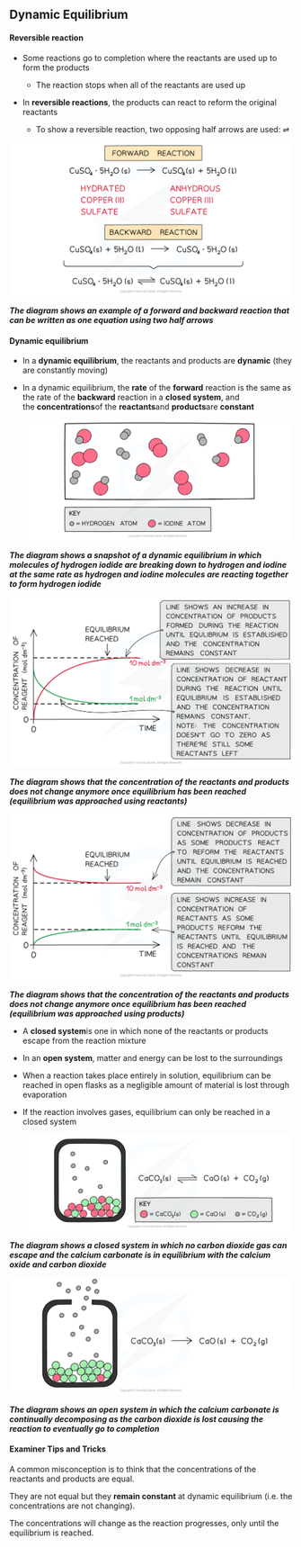 ## Dynamic Equilibrium

#### Reversible reaction

* Some reactions go to completion where the reactants are used up to form the products

  + The reaction stops when all of the reactants are used up
* In **reversible reactions**, the products can react to reform the original reactants

  + To show a reversible reaction, two opposing half arrows are used: ⇌

![Equilibria Reversible Reactions, downloadable AS & A Level Chemistry revision notes](1.7-Equilibria-Reversible-Reactions.png)

***The diagram shows an example of a forward and backward reaction that can be written as one equation using two half arrows***

#### Dynamic equilibrium

* In a **dynamic equilibrium**, the reactants and products are **dynamic** (they are constantly moving)
* In a dynamic equilibrium, the **rate** of the **forward** reaction is the same as the rate of the **backward** reaction in a **closed system**, and the **concentrations**of the **reactants**and **products**are **constant**

  ![Equilibria Dynamic Equilibrium, downloadable AS & A Level Chemistry revision notes](1.7-Equilibria-Dynamic-Equilibrium.png)

***The diagram shows a snapshot of a dynamic equilibrium in which molecules of hydrogen iodide are breaking down to hydrogen and iodine at the same rate as hydrogen and iodine molecules are reacting together to form hydrogen iodide***

![Equilibria Dynamic Equilibrium Starting Reactants, downloadable AS & A Level Chemistry revision notes](1.7-Equilibria-Dynamic-Equilibrium-Starting-Reactants.png)

***The diagram shows that the concentration of the reactants and products does not change anymore once equilibrium has been reached (equilibrium was approached using reactants)***

![Equilibria Dynamic Equilibrium Starting Products, downloadable AS & A Level Chemistry revision notes](1.7-Equilibria-Dynamic-Equilibrium-Starting-Products.png)

***The diagram shows that the concentration of the reactants and products does not change anymore once equilibrium has been reached (equilibrium was approached using products)***

* A **closed system**is one in which none of the reactants or products escape from the reaction mixture
* In an **open system**, matter and energy can be lost to the surroundings
* When a reaction takes place entirely in solution, equilibrium can be reached in open flasks as a negligible amount of material is lost through evaporation
* If the reaction involves gases, equilibrium can only be reached in a closed system

  ![Equilibria Closed System, downloadable AS & A Level Chemistry revision notes](1.7-Equilibria-Closed-System.png)

***The diagram shows a closed system in which no carbon dioxide gas can escape and the calcium carbonate is in equilibrium with the calcium oxide and carbon dioxide***

![Equilibria Open System, downloadable AS & A Level Chemistry revision notes](1.7-Equilibria-Open-System.png)

***The diagram shows an open system in which the calcium carbonate is continually decomposing as the carbon dioxide is lost causing the reaction to eventually go to completion***

#### Examiner Tips and Tricks

A common misconception is to think that the concentrations of the reactants and products are equal.

They are not equal but they **remain constant** at dynamic equilibrium (i.e. the concentrations are not changing).

The concentrations will change as the reaction progresses, only until the equilibrium is reached.